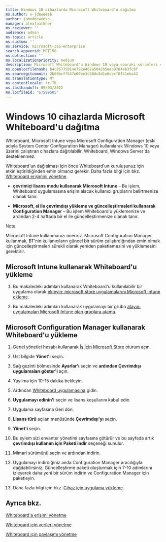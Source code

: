 ```yaml
---
title: Windows 10 cihazlarda Microsoft Whiteboard'u dağıtma
ms.author: v-jdeweese
author: johnddeweese
manager: alexfaulkner
ms.reviewer: ''
audience: admin
ms.topic: article
ms.custom: ''
ms.service: microsoft-365-enterprise
search.appverid: MET150
ms.collection: ''
ms.localizationpriority: medium
description: Microsoft Whiteboard'u Windows 10 veya sonraki sürümleri çalıştıran cihazlara dağıtmayı öğrenin.
ms.openlocfilehash: b4c85775014e792e462a5042b5eeb9784eb3fc8f
ms.sourcegitcommit: 2b89bcff547e00be3d38dc8d1e6cbcf8f41eba42
ms.translationtype: MT
ms.contentlocale: tr-TR
ms.lasthandoff: 09/03/2022
ms.locfileid: "67599505"
---
```

# <a name="deploy-microsoft-whiteboard-on-windows-10-devices"></a>Windows 10 cihazlarda Microsoft Whiteboard'u dağıtma

Whiteboard, Microsoft Intune veya Microsoft Configuration Manager (eski adıyla System Center Configuration Manager) kullanılarak Windows 10 veya üzerini çalıştıran cihazlara dağıtılabilir. Whiteboard, Windows Server'da desteklenmez.

Whiteboard'un dağıtılması için önce Whiteboard'un kuruluşunuz için etkinleştirildiğinden emin olmanız gerekir. Daha fazla bilgi için bkz. [Whiteboard erişimini yönetme](manage-whiteboard-access-organizations.md).

- **çevrimiçi lisans modu kullanarak Microsoft Intune** – Bu işlem, Whiteboard uygulamasına erişim alacak kullanıcı gruplarını belirtmenize olanak tanır.

- **Microsoft, el ile çevrimdışı yükleme ve güncelleştirmeleri kullanarak Configuration Manager** – Bu işlem Whiteboard'u yüklemenize ve ardından 2-4 haftada bir el ile güncelleştirmenize olanak tanır.

>[!NOTE]
> Microsoft Intune kullanmanızı öneririz. Microsoft Configuration Manager kullanmak, BT'nin kullanıcıların güncel bir sürüm çalıştırdığından emin olmak için güncelleştirmeleri sürekli olarak yeniden paketlemesini ve yüklemesini gerektirir.

## <a name="install-whiteboard-using-microsoft-intune"></a>Microsoft Intune kullanarak Whiteboard'u yükleme

1. Bu makaledeki adımları kullanarak Whiteboard'u kullanılabilir bir uygulama olarak [ekleyin: microsoft store uygulamalarını Microsoft Intune ekleme](/mem/intune/apps/store-apps-windows).

2. Bu makaledeki adımları kullanarak uygulamayı bir gruba [atayın: uygulamaları Microsoft Intune olan gruplara atama](/mem/intune/apps/apps-deploy).

## <a name="install-whiteboard-using-microsoft-configuration-manager"></a>Microsoft Configuration Manager kullanarak Whiteboard'u yükleme

1. Genel yönetici hesabı kullanarak [İş İçin Microsoft Store](https://businessstore.microsoft.com) oturum açın.

2. Üst bilgide **Yönet'i** seçin.

3. Sağ gezinti bölmesinde **Ayarlar'ı** seçin ve **ardından Çevrimdışı uygulamaları göster'i** açın.

4. Yayılma için 10-15 dakika bekleyin.

5. Ardından [Whiteboard uygulamasına](https://businessstore.microsoft.com/store/details/microsoft-whiteboard/9mspc6mp8fm4) gidin.

6. **Uygulamayı edinin'i** seçin ve lisans koşullarını kabul edin.

7. Uygulama sayfasına Geri dön.

8. **Lisans türü** açılan menüsünde **Çevrimdışı'yı** seçin.

9. **Yönet'i** seçin.

10. Bu eylem sizi envanter yönetimi sayfasına götürür ve bu sayfada artık **çevrimdışı kullanım için Paketi indir** seçeneği sunulur.

11. Mimari sürümünü seçin ve ardından indirin.

12. Uygulamayı indirdiğiniz anda Configuration Manager aracılığıyla dağıtabilirsiniz. Güncelleştirme paketi oluşturmak için 7-10 adımlarını izleyerek daha yeni bir sürüm indirin ve Configuration Manager için paketleyin.

13. Daha fazla bilgi için bkz. [Cihaz için uygulama yükleme](/mem/configmgr/apps/deploy-use/install-app-for-device).

## <a name="see-also"></a>Ayrıca bkz.

[Whiteboard'a erişimi yönetme](manage-whiteboard-access-organizations.md)

[Whiteboard için verileri yönetme](manage-data-organizations.md)

[Whiteboard için paylaşımı yönetme](manage-sharing-organizations.md)

